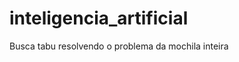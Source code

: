 inteligencia_artificial
=======================

Busca tabu resolvendo o problema da mochila inteira

